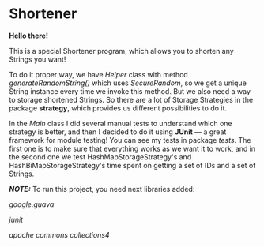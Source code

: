# Shortener
__Hello there!__

This is a special Shortener program, which allows you to shorten any Strings you want!

To do it proper way, we have _Helper_ class with method _generateRandomString()_ which uses _SecureRandom_, so we get a unique String instance every time we invoke this method.
But we also need a way to storage shortened Strings. So there are a lot of Storage Strategies in the package __strategy__, which provides us different possibilities to do it.

In the _Main_ class I did several manual tests to understand which one strategy is better, and then I decided to do it using __JUnit__ — a great framework for module testing!
You can see my tests in package _tests_. The first one is to make sure that everything works as we want it to work, and in the second one we test HashMapStorageStrategy's and
HashBiMapStorageStrategy's time spent on getting a set of IDs and a set of Strings. 

___NOTE:___ To run this project, you need next libraries added:

_google.guava_

_junit_

_apache commons collections4_
